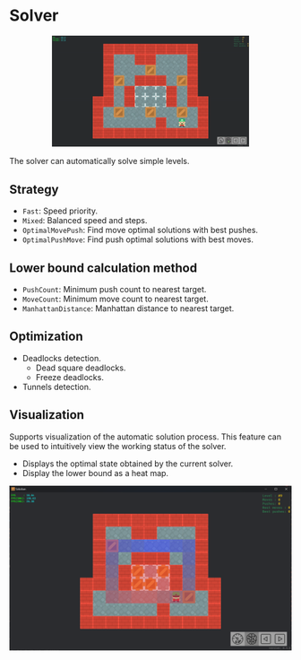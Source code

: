 # Solver

<p align="center"><img src="auto_solve.gif" width=70%></p>

The solver can automatically solve simple levels.

## Strategy

- `Fast`: Speed priority.
- `Mixed`: Balanced speed and steps.
- `OptimalMovePush`: Find move optimal solutions with best pushes.
- `OptimalPushMove`: Find push optimal solutions with best moves.

## Lower bound calculation method

- `PushCount`: Minimum push count to nearest target.
- `MoveCount`: Minimum move count to nearest target.
- `ManhattanDistance`: Manhattan distance to nearest target.

## Optimization

- Deadlocks detection.
  - Dead square deadlocks.
  - Freeze deadlocks.
- Tunnels detection.

## Visualization

Supports visualization of the automatic solution process. This feature can be used to intuitively view the working status of the solver.

- Displays the optimal state obtained by the current solver.
- Display the lower bound as a heat map.

![Visualization](solver_visualization.png)
